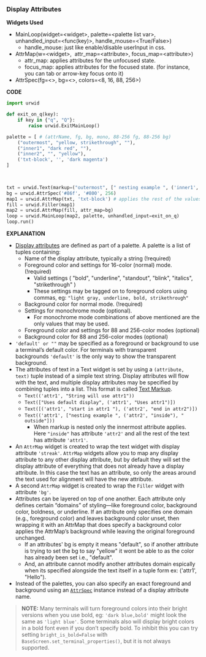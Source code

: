 ### Display Attributes

**Widgets Used**
- MainLoop(widget=\<widget>, palette=\<palette list var>, unhandled_input=\<func(key)>, handle_mouse=<True/False>)
	- handle_mouse: just like enable/disable userInput in css.
- AttrMap(w=\<widget>,  attr_map=\<attribute>, focus_map=\<attribute>)
	- attr_map: applies attributes for the unfocused state.  
	- focus_map: applies attributes for the focused state. (for instance, you can tab or arrow-key focus onto it)
- AttrSpec(fg=<>, bg=<>, colors=<8, 16, 88, 256>)

**CODE**
```py
import urwid

def exit_on_q(key):
    if key in {"q", "Q"}:
        raise urwid.ExitMainLoop()

palette = [ # (attrName, fg, bg, mono, 88-256 fg, 88-256 bg)
    ("outermost", "yellow, strikethrough", ""),
    ("inner1", "dark red", ""),
    ("inner2", "", "yellow"),
    ('txt-block', '', 'dark magenta')
]

  

txt = urwid.Text(markup=("outermost", [" nesting example ", ('inner1', "inside"), " ", ('inner2', "outside")]), align="center")
bg = urwid.AttrSpec('#86f', '#800', 256)
map1 = urwid.AttrMap(txt, 'txt-block') # applies the rest of the values not already used by other text attrs
fill = urwid.Filler(map1)
map2 = urwid.AttrMap(fill, attr_map=bg)
loop = urwid.MainLoop(map2, palette, unhandled_input=exit_on_q)
loop.run()
```

**EXPLANATION**
- [Display attributes](https://urwid.org/manual/displayattributes.html#foreground-background) are defined as part of a palette. A palette is a list of tuples containing:
	- Name of the display attribute, typically a string (!required)
	- Foreground color and settings for 16-color (normal) mode. (!required)
		- Valid settings ( "bold", "underline", "standout", "blink", "italics", "strikethrough" )
		- These settings may be tagged on to foreground colors using commas, eg: `"light gray, underline, bold, strikethrough"`
	- Background color for normal mode. (!required)
	- Settings for monochrome mode (optional). 
		- For monochrome mode combinations of above mentioned are the only values that may be used.
	- Foreground color and settings for 88 and 256-color modes (optional)
	- Background color for 88 and 256-color modes (optional)
- `'default' or ""` may be specified as a foreground or background to use a terminal’s default color. For terminals with transparent backgrounds `'default'` is the only way to show the transparent background.
- The attributes of text in a Text widget is set by using a `(attribute, text)` tuple instead of a simple text string. Display attributes will flow with the text, and multiple display attributes may be specified by combining tuples into a list. This format is called [Text Markup](https://urwid.org/manual/displayattributes.html#text-markup).
	- `Text(('attr1', "String will use attr1"))`
	- `Text(["Uses default display", ('attr1', "Uses attr1")])`
	- `Text([('attr1', "start in attr1 "), ('attr2', "end in attr2")])`
	- `Text(('attr1', ["nesting example ", ('attr2', "inside"), " outside"]))`
		- When markup is nested only the innermost attribute applies. Here `"inside"` has attribute `'attr2'` and all the rest of the text has attribute `'attr1'`.
- An `AttrMap` widget is created to wrap the text widget with display attribute `'streak'`. `AttrMap` widgets allow you to map any display attribute to any other display attribute, but by default they will set the display attribute of everything that does not already have a display attribute. In this case the text has an attribute, so only the areas around the text used for alignment will have the new attribute.
- A second `AttrMap` widget is created to wrap the `Filler` widget with attribute `'bg'`.
- Attributes can be layered on top of one another. Each attribute only defines certain “domains” of styling—like foreground color, background color, boldness, or underline. If an attribute only specifies one domain (e.g., foreground color) and leaves background color unset, then wrapping it with an AttrMap that does specify a background color applies the AttrMap’s background while leaving the original foreground unchanged. 
	- If an attributes' bg is empty it means "default", so if another attribute is trying to set the bg to say "yellow" it wont be able to as the color has already been set i.e., "default". 
	- And, an attribute cannot modify another attributes domain espically when its specified alongside the text itself in a tuple form ex: ('attr1', "Hello").
- Instead of the palettes, you can also specify an exact foreground and background using an [`AttrSpec`](https://urwid.org/reference/attrspec.html#urwid.AttrSpec "urwid.AttrSpec") instance instead of a display attribute name.

> **NOTE:**
> Many terminals will turn foreground colors into their bright versions when you use bold, eg: `'dark blue,bold'` might look the same as `'light blue'`. Some terminals also will display bright colors in a bold font even if you don’t specify bold. To inhibit this you can try setting `bright_is_bold=False` with `BaseScreen.set_terminal_properties()`, but it is not always supported.

